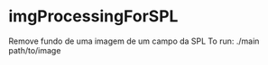 # imgProcessingForSPL
Remove fundo de uma imagem de um campo da SPL
To run:
    ./main path/to/image
